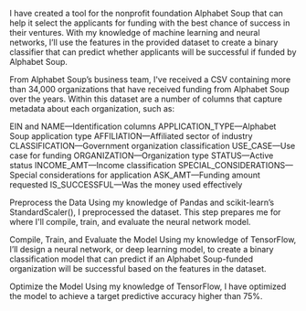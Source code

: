 I have created a tool for the nonprofit foundation Alphabet Soup that can help it select the applicants for funding with the best chance of success in their ventures. With my knowledge of machine learning and neural networks, I’ll use the features in the provided dataset to create a binary classifier that can predict whether applicants will be successful if funded by Alphabet Soup.

From Alphabet Soup’s business team, I've received a CSV containing more than 34,000 organizations that have received funding from Alphabet Soup over the years. Within this dataset are a number of columns that capture metadata about each organization, such as:

EIN and NAME—Identification columns
APPLICATION_TYPE—Alphabet Soup application type
AFFILIATION—Affiliated sector of industry
CLASSIFICATION—Government organization classification
USE_CASE—Use case for funding
ORGANIZATION—Organization type
STATUS—Active status
INCOME_AMT—Income classification
SPECIAL_CONSIDERATIONS—Special considerations for application
ASK_AMT—Funding amount requested
IS_SUCCESSFUL—Was the money used effectively


 Preprocess the Data
Using my knowledge of Pandas and scikit-learn’s StandardScaler(), I preprocessed the dataset. This step prepares me for where I'll compile, train, and evaluate the neural network model.

 Compile, Train, and Evaluate the Model
Using my knowledge of TensorFlow, I’ll design a neural network, or deep learning model, to create a binary classification model that can predict if an Alphabet Soup-funded organization will be successful based on the features in the dataset. 

 Optimize the Model
Using my knowledge of TensorFlow, I have optimized the model to achieve a target predictive accuracy higher than 75%.


